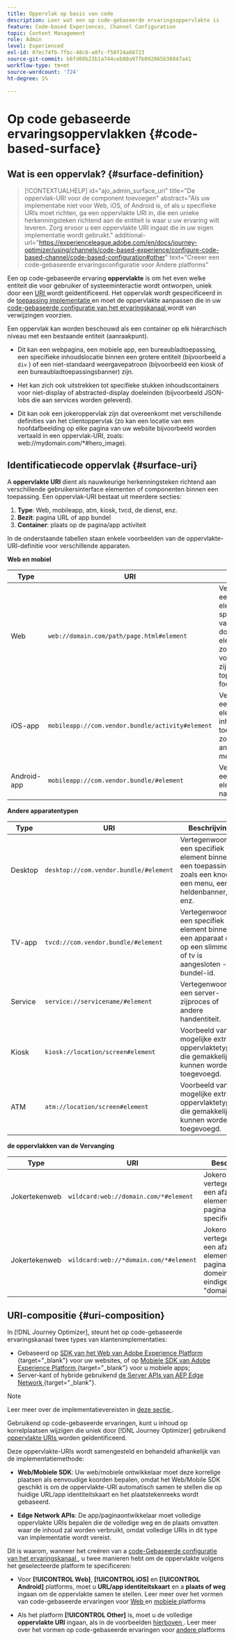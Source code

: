 ```yaml
---
title: Oppervlak op basis van code
description: Leer wat een op code-gebaseerde ervaringsoppervlakte is
feature: Code-based Experiences, Channel Configuration
topic: Content Management
role: Admin
level: Experienced
exl-id: 07ec74fb-7fbc-48c6-a8fc-f58f24a60723
source-git-commit: b6fd60b23b1a744ceb80a97fb092065b36847a41
workflow-type: tm+mt
source-wordcount: '724'
ht-degree: 1%

---
```


# Op code gebaseerde ervaringsoppervlakken {#code-based-surface}

## Wat is een oppervlak? {#surface-definition}

>[!CONTEXTUALHELP]
>id="ajo_admin_surface_uri"
>title="De oppervlak-URI voor de component toevoegen"
>abstract="Als uw implementatie niet voor Web, iOS, of Android is, of als u specifieke URIs moet richten, ga een oppervlakte URI in, die een unieke herkenningsteken richtend aan de entiteit is waar u uw ervaring wilt leveren. Zorg ervoor u een oppervlakte URI ingaat die in uw eigen implementatie wordt gebruikt."
>additional-url="https://experienceleague.adobe.com/en/docs/journey-optimizer/using/channels/code-based-experience/configure-code-based-channel/code-based-configuration#other" text="Creeer een code-gebaseerde ervaringsconfiguratie voor Andere platforms"

Een op code-gebaseerde ervaring **oppervlakte** is om het even welke entiteit die voor gebruiker of systeeminteractie wordt ontworpen, uniek door een [ URI ](#surface-uri) wordt geïdentificeerd. Het oppervlak wordt gespecificeerd in de [ toepassing implementatie ](code-based-prerequisites.md#implementation-prerequisites) en moet de oppervlakte aanpassen die in uw [ code-gebaseerde configuratie van het ervaringskanaal ](code-based-configuration.md) wordt van verwijzingen voorzien.

Een oppervlak kan worden beschouwd als een container op elk hiërarchisch niveau met een bestaande entiteit (aanraakpunt).

* Dit kan een webpagina, een mobiele app, een bureaubladtoepassing, een specifieke inhoudslocatie binnen een grotere entiteit (bijvoorbeeld a `div` ) of een niet-standaard weergavepatroon (bijvoorbeeld een kiosk of een bureaubladtoepassingsbanner) zijn. <!--In retail, a kiosk is a digital display or small structure that businesses often place in high-traffic areas to engage customers.-->

* Het kan zich ook uitstrekken tot specifieke stukken inhoudscontainers voor niet-display of abstracted-display doeleinden (bijvoorbeeld JSON-lobs die aan services worden geleverd).

* Dit kan ook een jokeroppervlak zijn dat overeenkomt met verschillende definities van het clientoppervlak (zo kan een locatie van een hoofdafbeelding op elke pagina van uw website bijvoorbeeld worden vertaald in een oppervlak-URI, zoals: web://mydomain.com/*#hero_image).

## Identificatiecode oppervlak {#surface-uri}

A **oppervlakte URI** dient als nauwkeurige herkenningsteken richtend aan verschillende gebruikersinterface elementen of componenten binnen een toepassing. Een oppervlak-URI bestaat uit meerdere secties:

1. **Type**: Web, mobileapp, atm, kiosk, tvcd, de dienst, enz.
1. **Bezit**: pagina URL of app bundel
1. **Container**: plaats op de pagina/app activiteit

In de onderstaande tabellen staan enkele voorbeelden van de oppervlakte-URI-definitie voor verschillende apparaten.

**Web en mobiel**

| Type | URI | Beschrijving |
| --------- | ----------- | ------- | 
| Web | `web://domain.com/path/page.html#element` | Vertegenwoordigt een individueel element binnen een specifieke pagina van een specifiek domein, waar een element een etiket zoals in de volgende voorbeelden kan zijn: hero_banner, top_nav, menu, footer, enz. |
| iOS-app | `mobileapp://com.vendor.bundle/activity#element` | Vertegenwoordigt een specifiek element binnen een inheemse toepassingsactiviteit, zoals een knoop of ander meningselement. |
| Android-app | `mobileapp://com.vendor.bundle/#element` | Vertegenwoordigt een specifiek element binnen een native app. |

**Andere apparatentypen**

| Type | URI | Beschrijving |
| --------- | ----------- | ------- | 
| Desktop | `desktop://com.vendor.bundle/#element` | Vertegenwoordigt een specifiek element binnen een toepassing, zoals een knoop, een menu, een heldenbanner, enz. |
| TV-app | `tvcd://com.vendor.bundle/#element` | Vertegenwoordigt een specifiek element binnen een apparaat dat op een slimme tv of tv is aangesloten - bundel-id. |
| Service | `service://servicename/#element` | Vertegenwoordigt een server-zijproces of andere handentiteit. |
| Kiosk | `kiosk://location/screen#element` | Voorbeeld van mogelijke extra oppervlaktetypen die gemakkelijk kunnen worden toegevoegd. |
| ATM | `atm://location/screen#element` | Voorbeeld van mogelijke extra oppervlaktetypen die gemakkelijk kunnen worden toegevoegd. |

**de oppervlakken van de Vervanging**

| Type | URI | Beschrijving |
| --------- | ----------- | ------- | 
| Jokertekenweb | `wildcard:web://domain.com/*#element` | Jokeroppervlak - vertegenwoordigt een afzonderlijk element op elke pagina onder een specifiek domein. |
| Jokertekenweb | `wildcard:web://*domain.com/*#element` | Jokeroppervlak - vertegenwoordigt een afzonderlijk element op elke pagina onder alle domeinen die eindigen met &quot;domain.com&quot;. |

## URI-compositie {#uri-composition}

In [!DNL Journey Optimizer], steunt het op code-gebaseerde ervaringskanaal twee types van klantenimplementaties:

* Gebaseerd op [ SDK van het Web van Adobe Experience Platform ](https://experienceleague.adobe.com/docs/platform-learn/implement-web-sdk/overview.html){target="_blank"} voor uw websites, of op [ Mobiele SDK van Adobe Experience Platform ](https://developer.adobe.com/client-sdks/documentation/){target="_blank"} voor u mobiele apps;
* Server-kant of hybride gebruikend [ de Server APIs van AEP Edge Network ](https://experienceleague.adobe.com/docs/experience-platform/edge-network-server-api/data-collection/interactive-data-collection.html){target="_blank"}.

>[!NOTE]
>
>Leer meer over de implementatievereisten in [ deze sectie ](code-based-prerequisites.md#implementation-prerequisites).

Gebruikend op code-gebaseerde ervaringen, kunt u inhoud op korrelplaatsen <!--(such as a specific location on a page, or inside a mobile native app)--> wijzigen die uniek door [!DNL Journey Optimizer] gebruikend [ oppervlakte URIs ](#surface-uri) worden geïdentificeerd.

Deze oppervlakte-URIs wordt samengesteld en behandeld afhankelijk van de implementatiemethode:

* **Web/Mobiele SDK**: Uw web/mobiele ontwikkelaar moet deze korrelige plaatsen als eenvoudige koorden bepalen, omdat het Web/Mobile SDK geschikt is om de oppervlakte-URI automatisch samen te stellen die op huidige URL/app identiteitskaart en het plaatstekenreeks wordt gebaseerd.

* **Edge Network APIs**: De app/paginaontwikkelaar moet volledige oppervlakte URIs bepalen die de volledige weg en de plaats omvatten waar de inhoud zal worden verbruikt, omdat volledige URIs in dit type van implementatie wordt vereist.

Dit is waarom, wanneer het creëren van a [ code-Gebaseerde configuratie van het ervaringskanaal ](code-based-configuration.md), u twee manieren hebt om de oppervlakte volgens het geselecteerde platform te specificeren:

* Voor **[!UICONTROL Web]**, **[!UICONTROL iOS]** en **[!UICONTROL Android]** platforms, moet u **URL/app identiteitskaart** en a **plaats of weg** ingaan om de oppervlakte samen te stellen. Leer meer over het vormen van code-gebaseerde ervaringen voor [ Web ](code-based-configuration.md#web) en [ mobiele ](code-based-configuration.md#mobile) platforms

* Als het platform **[!UICONTROL Other]** is, moet u de volledige **oppervlakte URI** ingaan, als in de voorbeelden [ hierboven ](#surface-uri). Leer meer over het vormen op code-gebaseerde ervaringen voor [ andere ](code-based-configuration.md#other) platforms
